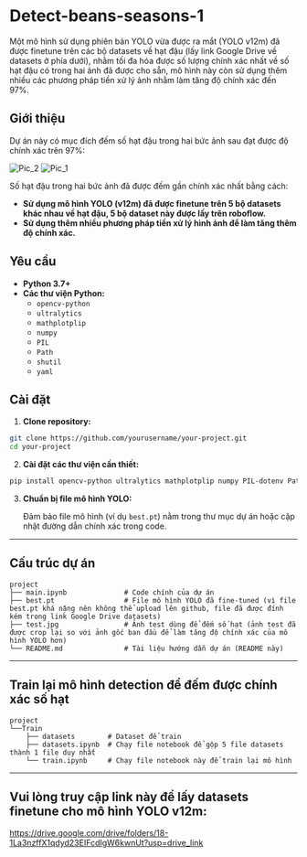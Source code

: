 # Detect-beans-seasons-1
Một mô hình sử dụng phiên bản YOLO vừa được ra mắt (YOLO v12m) đã được finetune trên các bộ datasets về hạt đậu (lấy link Google Drive về datasets ở phía dưới), nhằm tối đa hóa được số lượng chính xác nhất về số hạt đậu có trong hai ảnh đã được cho sẵn, mô hình này còn sử dụng thêm nhiều các phương pháp tiền xử lý ảnh nhằm làm tăng độ chính xác đến 97%.

## Giới thiệu
Dự án này có mục đích đếm số hạt đậu trong hai bức ảnh sau đạt được độ chính xác trên 97%:

![Pic_2](https://github.com/user-attachments/assets/6f785471-f11e-421b-81ca-0be9bdc0f643)
![Pic_1](https://github.com/user-attachments/assets/7432a83c-1851-4e30-bcc7-f69226aa2e39)

Số hạt đậu trong hai bức ảnh đã được đếm gần chính xác nhất bằng cách:
- **Sử dụng mô hình YOLO (v12m) đã được finetune trên 5 bộ datasets khác nhau về hạt đậu, 5 bộ dataset này được lấy trên roboflow.**
- **Sử dụng thêm nhiều phương pháp tiền xử lý hình ảnh để làm tăng thêm độ chính xác.**

## Yêu cầu
- **Python 3.7+**
- **Các thư viện Python:**
  - `opencv-python`
  - `ultralytics`
  - `mathplotplip`
  - `numpy`
  - `PIL`
  - `Path`
  - `shutil`
  - `yaml`

 ## Cài đặt
 
 1. **Clone repository:**

  ```bash
  git clone https://github.com/yourusername/your-project.git
  cd your-project
  ```

2. **Cài đặt các thư viện cần thiết:**
   
```bash
pip install opencv-python ultralytics mathplotplip numpy PIL-dotenv Path shutil yaml
```

3. **Chuẩn bị file mô hình YOLO:**

   Đảm bảo file mô hình (ví dụ `best.pt`) nằm trong thư mục dự án hoặc cập nhật đường dẫn chính xác trong code.

---

## Cấu trúc dự án

```
project
├── main.ipynb              # Code chính của dự án
├── best.pt                 # File mô hình YOLO đã fine-tuned (vì file best.pt khá nặng nên không thể upload lên github, file đã được đính kém trong link Google Drive datasets)
├── test.jpg                # Ảnh test dùng để đếm số hạt (ảnh test đã được crop lại so với ảnh gốc ban đầu để làm tăng độ chính xác của mô hình YOLO hơn)
└── README.md               # Tài liệu hướng dẫn dự án (README này)
```

---

## Train lại mô hình detection để đếm được chính xác số hạt
```
project
└──Train
    ├── datasets        # Dataset để train
    ├── datasets.ipynb  # Chạy file notebook để gộp 5 file datasets thành 1 file duy nhất    
    └── train.ipynb     # Chạy file notebook này để train lại mô hình
```
---

## Vui lòng truy cập link này để lấy datasets finetune cho mô hình YOLO v12m:
https://drive.google.com/drive/folders/18-1La3nzffX1qdyd23EIFcdIgW6kwnUt?usp=drive_link
